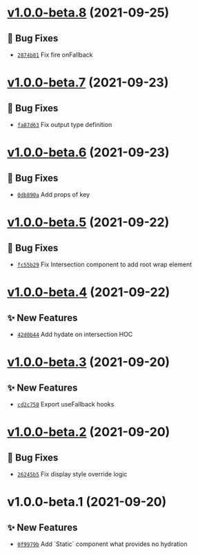 # [v1.0.0-beta.8](https://github.com/TomokiMiyauci/react-patial-hydration/compare/v1.0.0-beta.7...v1.0.0-beta.8) (2021-09-25)

## 🐛 Bug Fixes
- [`2874b81`](https://github.com/TomokiMiyauci/react-patial-hydration/commit/2874b81)   Fix fire onFallback

# [v1.0.0-beta.7](https://github.com/TomokiMiyauci/react-patial-hydration/compare/v1.0.0-beta.6...v1.0.0-beta.7) (2021-09-23)

## 🐛 Bug Fixes
- [`fa87d63`](https://github.com/TomokiMiyauci/react-patial-hydration/commit/fa87d63)   Fix output type definition

# [v1.0.0-beta.6](https://github.com/TomokiMiyauci/react-patial-hydration/compare/v1.0.0-beta.5...v1.0.0-beta.6) (2021-09-23)

## 🐛 Bug Fixes
- [`0db890a`](https://github.com/TomokiMiyauci/react-patial-hydration/commit/0db890a)   Add props of key

# [v1.0.0-beta.5](https://github.com/TomokiMiyauci/react-patial-hydration/compare/v1.0.0-beta.4...v1.0.0-beta.5) (2021-09-22)

## 🐛 Bug Fixes
- [`fc55b29`](https://github.com/TomokiMiyauci/react-patial-hydration/commit/fc55b29)   Fix Intersection component to add root wrap element

# [v1.0.0-beta.4](https://github.com/TomokiMiyauci/react-patial-hydration/compare/v1.0.0-beta.3...v1.0.0-beta.4) (2021-09-22)

## ✨ New Features
- [`42d0b44`](https://github.com/TomokiMiyauci/react-patial-hydration/commit/42d0b44)   Add hydate on intersection HOC

# [v1.0.0-beta.3](https://github.com/TomokiMiyauci/react-patial-hydration/compare/v1.0.0-beta.2...v1.0.0-beta.3) (2021-09-20)

## ✨ New Features
- [`cd2c758`](https://github.com/TomokiMiyauci/react-patial-hydration/commit/cd2c758)   Export useFallback hooks

# [v1.0.0-beta.2](https://github.com/TomokiMiyauci/react-patial-hydration/compare/v1.0.0-beta.1...v1.0.0-beta.2) (2021-09-20)

## 🐛 Bug Fixes
- [`26245b5`](https://github.com/TomokiMiyauci/react-patial-hydration/commit/26245b5)   Fix display style override logic

# v1.0.0-beta.1 (2021-09-20)

## ✨ New Features
- [`0f9979b`](https://github.com/TomokiMiyauci/react-patial-hydration/commit/0f9979b)   Add &#x60;Static&#x60; component what provides no hydration
